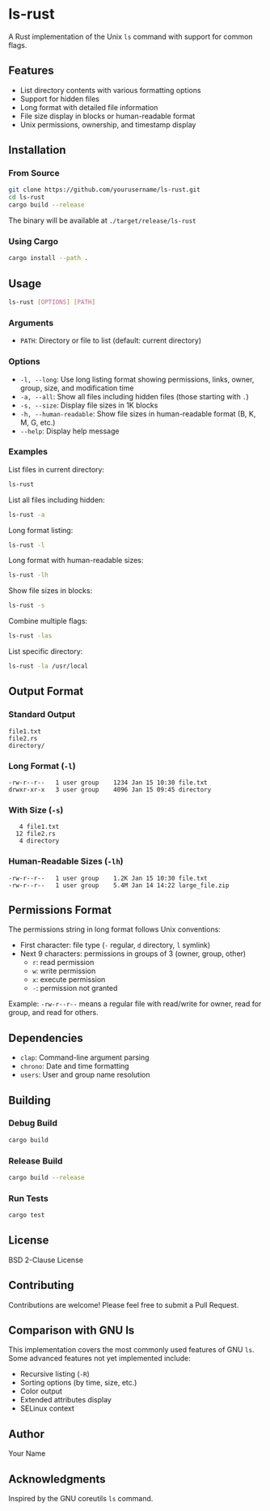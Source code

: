 # ls-rust

A Rust implementation of the Unix `ls` command with support for common flags.

## Features

- List directory contents with various formatting options
- Support for hidden files
- Long format with detailed file information
- File size display in blocks or human-readable format
- Unix permissions, ownership, and timestamp display

## Installation

### From Source

```bash
git clone https://github.com/yourusername/ls-rust.git
cd ls-rust
cargo build --release
```

The binary will be available at `./target/release/ls-rust`

### Using Cargo

```bash
cargo install --path .
```

## Usage

```bash
ls-rust [OPTIONS] [PATH]
```

### Arguments

- `PATH`: Directory or file to list (default: current directory)

### Options

- `-l, --long`: Use long listing format showing permissions, links, owner, group, size, and modification time
- `-a, --all`: Show all files including hidden files (those starting with `.`)
- `-s, --size`: Display file sizes in 1K blocks
- `-h, --human-readable`: Show file sizes in human-readable format (B, K, M, G, etc.)
- `--help`: Display help message

### Examples

List files in current directory:
```bash
ls-rust
```

List all files including hidden:
```bash
ls-rust -a
```

Long format listing:
```bash
ls-rust -l
```

Long format with human-readable sizes:
```bash
ls-rust -lh
```

Show file sizes in blocks:
```bash
ls-rust -s
```

Combine multiple flags:
```bash
ls-rust -las
```

List specific directory:
```bash
ls-rust -la /usr/local
```

## Output Format

### Standard Output
```
file1.txt
file2.rs
directory/
```

### Long Format (`-l`)
```
-rw-r--r--   1 user group    1234 Jan 15 10:30 file.txt
drwxr-xr-x   3 user group    4096 Jan 15 09:45 directory
```

### With Size (`-s`)
```
   4 file1.txt
  12 file2.rs
   4 directory
```

### Human-Readable Sizes (`-lh`)
```
-rw-r--r--   1 user group    1.2K Jan 15 10:30 file.txt
-rw-r--r--   1 user group    5.4M Jan 14 14:22 large_file.zip
```

## Permissions Format

The permissions string in long format follows Unix conventions:

- First character: file type (`-` regular, `d` directory, `l` symlink)
- Next 9 characters: permissions in groups of 3 (owner, group, other)
  - `r`: read permission
  - `w`: write permission
  - `x`: execute permission
  - `-`: permission not granted

Example: `-rw-r--r--` means a regular file with read/write for owner, read for group, and read for others.

## Dependencies

- `clap`: Command-line argument parsing
- `chrono`: Date and time formatting
- `users`: User and group name resolution

## Building

### Debug Build
```bash
cargo build
```

### Release Build
```bash
cargo build --release
```

### Run Tests
```bash
cargo test
```

## License

BSD 2-Clause License

## Contributing

Contributions are welcome! Please feel free to submit a Pull Request.

## Comparison with GNU ls

This implementation covers the most commonly used features of GNU `ls`. Some advanced features not yet implemented include:

- Recursive listing (`-R`)
- Sorting options (by time, size, etc.)
- Color output
- Extended attributes display
- SELinux context

## Author

Your Name

## Acknowledgments

Inspired by the GNU coreutils `ls` command.